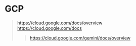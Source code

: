 # GCP
> https://cloud.google.com/docs/overview
> https://cloud.google.com/docs
>>https://cloud.google.com/gemini/docs/overview
